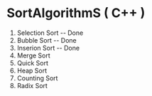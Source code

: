 # SortAlgorithmS ( C++ )
1) Selection Sort -- Done
2) Bubble Sort    -- Done
3) Inserion Sort  -- Done 
4) Merge Sort
5) Quick Sort
6) Heap Sort
7) Counting Sort
8) Radix Sort 
